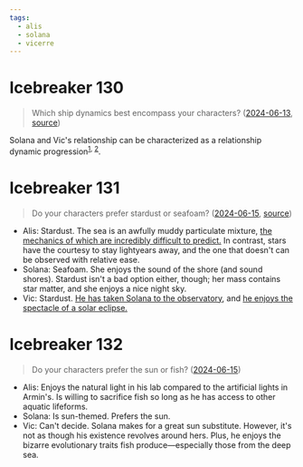 ```yaml
---
tags:
  - alis
  - solana
  - vicerre
---
```


# Icebreaker 130

> Which ship dynamics best encompass your characters? ([2024-06-13](https://discord.com/channels/448538687983321098/1020875112045613217/1250905719029633024), [source](<https://twitter.com/search?q=(character%20OR%20relationship%20OR%20ship)%20dynamics>))

Solana and Vic's relationship can be characterized as a relationship dynamic progression<sup>[1](https://twitter.com/emimillerart/status/1550895005270966272), [2](https://twitter.com/mcapriglioneart/status/1685687719899402240)</sup>.

# Icebreaker 131

> Do your characters prefer stardust or seafoam? ([2024-06-15](https://discord.com/channels/448538687983321098/1020875112045613217/1251692604396142692), [source](https://artfight.net/news/92))

- Alis: Stardust. The sea is an awfully muddy particulate mixture, [the mechanics of which are incredibly difficult to predict.](https://en.wikipedia.org/wiki/Navier%E2%80%93Stokes_equations) In contrast, stars have the courtesy to stay lightyears away, and the one that doesn't can be observed with relative ease.
- Solana: Seafoam. She enjoys the sound of the shore (and sound shores). Stardust isn't a bad option either, though; her mass contains star matter, and she enjoys a nice night sky.
- Vic: Stardust. [He has taken Solana to the observatory](../2022-h2/2022-11-07_vignette-006_stargazing.md), and [he enjoys the spectacle of a solar eclipse.](../2024-q1/2024-03-19_illustration-046_eclipse.md)

# Icebreaker 132

> Do your characters prefer the sun or fish? ([2024-06-15](https://discord.com/channels/448538687983321098/1020875112045613217/1251661374904340541))

- Alis: Enjoys the natural light in his lab compared to the artificial lights in Armin's. Is willing to sacrifice fish so long as he has access to other aquatic lifeforms.
- Solana: Is sun-themed. Prefers the sun.
- Vic: Can't decide. Solana makes for a great sun substitute. However, it's not as though his existence revolves around hers. Plus, he enjoys the bizarre evolutionary traits fish produce—especially those from the deep sea.
